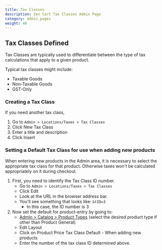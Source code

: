 ```yaml
---
title: Tax Classes
description: Zen Cart Tax Classes Admin Page 
category: admin_pages
weight: 40
---
```


## Tax Classes Defined

Tax Classes are typically used to differentiate between the type of tax calculations that apply to a given product.

Typical tax classes might include:

*   Taxable Goods
*   Non-Taxable Goods
*   GST-Only

### Creating a Tax Class

If you need another tax class,

1.  Go to `Admin > Locations/Taxes > Tax Classes`
2.  Click New Tax Class 
3.  Enter a title and description
4.  Click Insert

### Setting a Default Tax Class for use when adding new products

When entering new products in the Admin area, it is necessary to select the appropriate tax class for that product. Otherwise taxes won't be calculated appropriately on it during checkout.

1.  First, you need to identify the Tax Class ID number.
    *   Go to `Admin > Locations/Taxes > Tax Classes`
    *   Click Edit
    *   Look at the URL in the browser address bar.
    *   You'll see something that looks like: `&tID=3`
        *   In this case, the ID number is 3
2.  Now set the default for product-entry by going to:
    *   [Admin > Catalog > Product Types](/user/admin_pages/catalog/product_types/) (select the desired product type if other than Product General)
    *   Edit Layout
    *   Click on Product Price Tax Class Default - When adding new products
    *   Enter the number of the tax class ID determined above.

